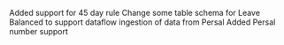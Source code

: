 Added support for 45 day rule
Change some table schema for Leave Balanced to support dataflow ingestion of data from Persal
Added Persal number support
